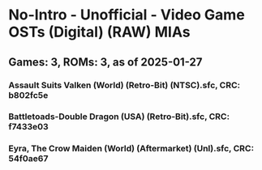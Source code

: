 # No-Intro - Unofficial - Video Game OSTs (Digital) (RAW) MIAs
## Games: 3, ROMs: 3, as of 2025-01-27
### Assault Suits Valken (World) (Retro-Bit) (NTSC).sfc, CRC: b802fc5e
### Battletoads-Double Dragon (USA) (Retro-Bit).sfc, CRC: f7433e03
### Eyra, The Crow Maiden (World) (Aftermarket) (Unl).sfc, CRC: 54f0ae67

